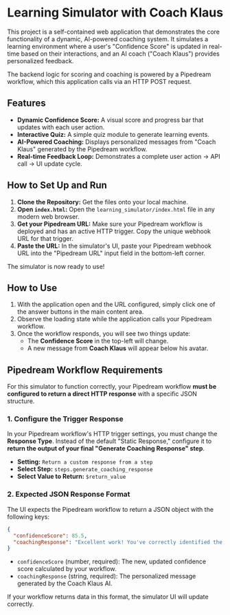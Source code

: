 # Learning Simulator with Coach Klaus

This project is a self-contained web application that demonstrates the core functionality of a dynamic, AI-powered coaching system. It simulates a learning environment where a user's "Confidence Score" is updated in real-time based on their interactions, and an AI coach ("Coach Klaus") provides personalized feedback.

The backend logic for scoring and coaching is powered by a Pipedream workflow, which this application calls via an HTTP POST request.

## Features

-   **Dynamic Confidence Score:** A visual score and progress bar that updates with each user action.
-   **Interactive Quiz:** A simple quiz module to generate learning events.
-   **AI-Powered Coaching:** Displays personalized messages from "Coach Klaus" generated by the Pipedream workflow.
-   **Real-time Feedback Loop:** Demonstrates a complete user action -> API call -> UI update cycle.

## How to Set Up and Run

1.  **Clone the Repository:** Get the files onto your local machine.
2.  **Open `index.html`:** Open the `learning_simulator/index.html` file in any modern web browser.
3.  **Get your Pipedream URL:** Make sure your Pipedream workflow is deployed and has an active HTTP trigger. Copy the unique webhook URL for that trigger.
4.  **Paste the URL:** In the simulator's UI, paste your Pipedream webhook URL into the "Pipedream URL" input field in the bottom-left corner.

The simulator is now ready to use!

## How to Use

1.  With the application open and the URL configured, simply click one of the answer buttons in the main content area.
2.  Observe the loading state while the application calls your Pipedream workflow.
3.  Once the workflow responds, you will see two things update:
    -   The **Confidence Score** in the top-left will change.
    -   A new message from **Coach Klaus** will appear below his avatar.

## Pipedream Workflow Requirements

For this simulator to function correctly, your Pipedream workflow **must be configured to return a direct HTTP response** with a specific JSON structure.

### 1. Configure the Trigger Response

In your Pipedream workflow's HTTP trigger settings, you must change the **Response Type**. Instead of the default "Static Response," configure it to **return the output of your final "Generate Coaching Response" step**.

-   **Setting:** `Return a custom response from a step`
-   **Select Step:** `steps.generate_coaching_response`
-   **Select Value to Return:** `$return_value`

### 2. Expected JSON Response Format

The UI expects the Pipedream workflow to return a JSON object with the following keys:

```json
{
  "confidenceScore": 85.5,
  "coachingResponse": "Excellent work! You've correctly identified the core benefit of serverless architecture. That's a key concept."
}
```

-   `confidenceScore` (number, required): The new, updated confidence score calculated by your workflow.
-   `coachingResponse` (string, required): The personalized message generated by the Coach Klaus AI.

If your workflow returns data in this format, the simulator UI will update correctly.